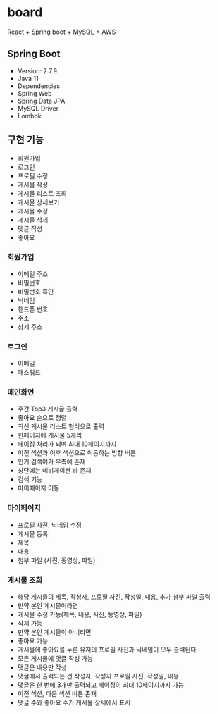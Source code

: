 # board

React + Spring boot + MySQL + AWS

## Spring Boot
- Version: 2.7.9
- Java 11
- Dependencies
 - Spring Web
 - Spring Data JPA
 - MySQL Driver
 - Lombok

## 구현 기능
- 회원가입
- 로그인
- 프로필 수정
- 게시물 작성
- 게시물 리스트 조회
- 게시물 상세보기
- 게시물 수정
- 게시물 삭제
- 댓글 작성
- 좋아요

### 회원가입
- 이메일 주소
- 비밀번호
- 비밀번호 혹인
- 닉네임
- 핸드폰 번호
- 주소
- 상세 주소

### 로그인
- 이메일
- 패스워드

### 메인화면
- 주간 Top3 게시글 출력
 - 좋아요 순으로 정렬
- 최신 게시물 리스트 형식으로 출력
 - 한페이지에 게시물 5개씩
 - 페이징 처리가 되며 최대 10페이지까지
 - 이전 섹션과 이후 섹션으로 이동하는 방향 버튼
- 인기 검색어가 우측에 존재
- 상단에는 네비게이션 바 존재
 - 검색 기능
 - 마이페이지 이동

### 마이페이지
- 프로필 사진, 닉네임 수정
- 게시물 등록
 - 제목
 - 내용
 - 첨부 파일 (사진, 동영상, 파일)

### 게시물 조회
- 해당 게시물의 제목, 작성자, 프로필 사진, 작성일, 내용, 추가 첨부 파일 출력
- 만약 본인 게시물이라면
 - 게시물 수정 가능(제목, 내용, 사진, 동영상, 파일)
 - 삭제 가능
- 만약 본인 게시물이 아니라면
 - 좋아요 가능
  - 게시물에 좋아요를 누른 유저의 프로필 사진과 닉네임이 모두 출력된다.
 - 모든 게시물에 댓글 작성 가능
  - 댓글은 내용만 작성
  - 댓글에서 출력되는 건 작성자, 작성자 프로필 사진, 작성일, 내용
  - 댓글은 한 번에 3개만 출력되고 페이징이 최대 10페이지까지 가능
  - 이전 섹션, 다음 섹션 버튼 존재
 - 댓글 수와 좋아요 수가 게시물 상세에서 표시
